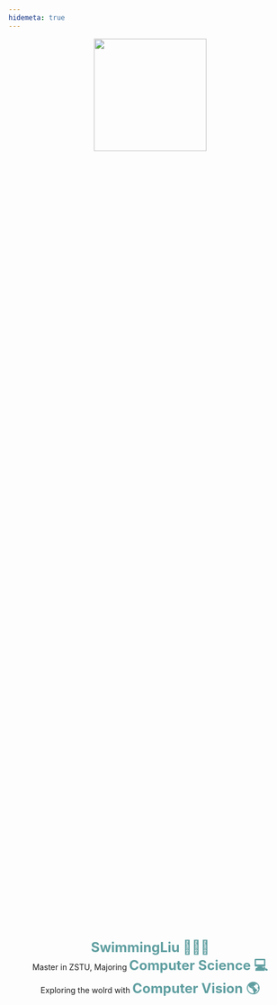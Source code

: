 ```yaml
---
hidemeta: true
---
```

<style>

@media screen and (max-width: 768px){
    .container{
        display:flex;
        flex-direction: column;
        justify-content: center;
        height:70vh;
    }
    .leftBox{
        width:100%;
        height:30vh;
        display: inline-block; 
        align-items: center; 
        display:flex;
        flex-direction: column;
        justify-content: top;
    }
    .rightBox{
        width:100%;
        height:20vh;
        display: inline-block;
        align-items: center; 
        display:flex;
        flex-direction: column;
        justify-content: flex-start;
    }
    .introBox{
        font-size: 12px;
    }
    .introBox > span{
        font-weight: bold;
        font-size: 18px; 
        color: cadetblue;
    }
}
@media screen and (min-width: 768px){
    .container{
        display:flex;
        flex-direction: column;
        justify-content: center;
    }
    .leftBox{
        width:100%;
        height:40vh;
        display: inline-block; 
        align-items: center; 
        display:flex;
        flex-direction: column;
        justify-content: flex-start;
    }
    .rightBox{
        width:100%;
        height:40vh;
        display: inline-block;
        align-items: center; 
        display:flex;
        flex-direction: column;
        justify-content: flex-start;
    }
    .introBox{
        font-size: 14px;
    }
    .introBox > span{
        font-weight: bold;
        font-size: 24px; 
        color: cadetblue;
    }
}
</style>

<div class="container">
        <div class="leftBox">
              <img src="https://i0.imgs.ovh/2023/11/12/nLRSp.png" width=200 height=200/>
        </div>
        <div class="rightBox">
            <center class="introBox">
            <span >SwimmingLiu 👨🏻‍🎓</span> <br/>
            Master in ZSTU, Majoring <span>Computer Science 💻</span> <br/>
            Exploring the wolrd with <span>Computer Vision 🌎</span> 
            </center>
        </div>
</div>

